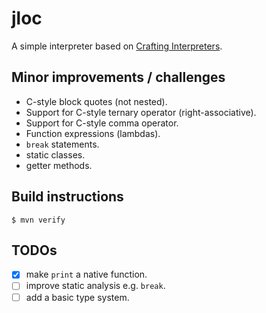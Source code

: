 # jloc

A simple interpreter based on [Crafting Interpreters](https://craftinginterpreters.com).

## Minor improvements / challenges

- C-style block quotes (not nested).
- Support for C-style ternary operator (right-associative).
- Support for C-style comma operator.
- Function expressions (lambdas).
- `break` statements.
- static classes.
- getter methods.


## Build instructions

```
$ mvn verify
```

## TODOs

- [x] make `print` a native function.
- [ ] improve static analysis e.g. `break`.
- [ ] add a basic type system.

